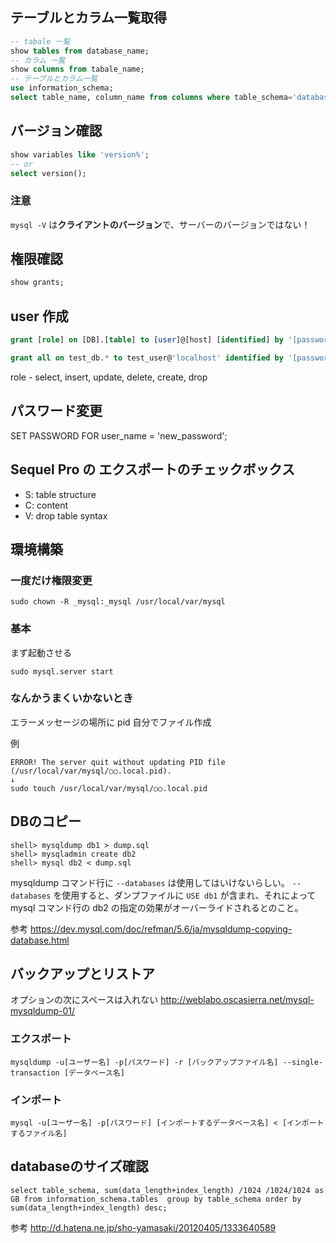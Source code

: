 ## テーブルとカラム一覧取得
```sql
-- tabale 一覧
show tables from database_name;
-- カラム 一覧
show columns from tabale_name;
-- テーブルとカラム一覧
use information_schema;
select table_name, column_name from columns where table_schema='database_name';
```


## バージョン確認
```sql
show variables like 'version%';
-- or
select version();
```

### 注意
`mysql -V` は**クライアントのバージョン**で、サーバーのバージョンではない！


## 権限確認
```sql
show grants;
```


## user 作成
```sql
grant [role] on [DB].[table] to [user]@[host] [identified] by '[password]';

grant all on test_db.* to test_user@'localhost' identified by '[password]';
```

role - select, insert, update, delete, create, drop


## パスワード変更
SET PASSWORD FOR user_name = 'new_password';

## Sequel Pro の エクスポートのチェックボックス
- S: table structure
- C: content
- V: drop table syntax


## 環境構築
### 一度だけ権限変更
```
sudo chown -R _mysql:_mysql /usr/local/var/mysql
```

### 基本
まず起動させる

```
sudo mysql.server start
```


### なんかうまくいかないとき
エラーメッセージの場所に pid 自分でファイル作成

例

```
ERROR! The server quit without updating PID file (/usr/local/var/mysql/○○.local.pid).
↓
sudo touch /usr/local/var/mysql/○○.local.pid
```


## DBのコピー
```
shell> mysqldump db1 > dump.sql
shell> mysqladmin create db2
shell> mysql db2 < dump.sql
```

mysqldump コマンド行に `--databases` は使用してはいけないらしい。
`--databases` を使用すると、ダンプファイルに `USE db1` が含まれ、それによって mysql コマンド行の db2 の指定の効果がオーバーライドされるとのこと。

参考
https://dev.mysql.com/doc/refman/5.6/ja/mysqldump-copying-database.html


## バックアップとリストア
オプションの次にスペースは入れない
http://weblabo.oscasierra.net/mysql-mysqldump-01/

### エクスポート
```
mysqldump -u[ユーザー名] -p[パスワード] -r [バックアップファイル名] --single-transaction [データベース名]
```

### インポート
```
mysql -u[ユーザー名] -p[パスワード] [インポートするデータベース名] < [インポートするファイル名]
```


## databaseのサイズ確認
```
select table_schema, sum(data_length+index_length) /1024 /1024/1024 as GB from information_schema.tables  group by table_schema order by sum(data_length+index_length) desc;
```

参考
http://d.hatena.ne.jp/sho-yamasaki/20120405/1333640589
